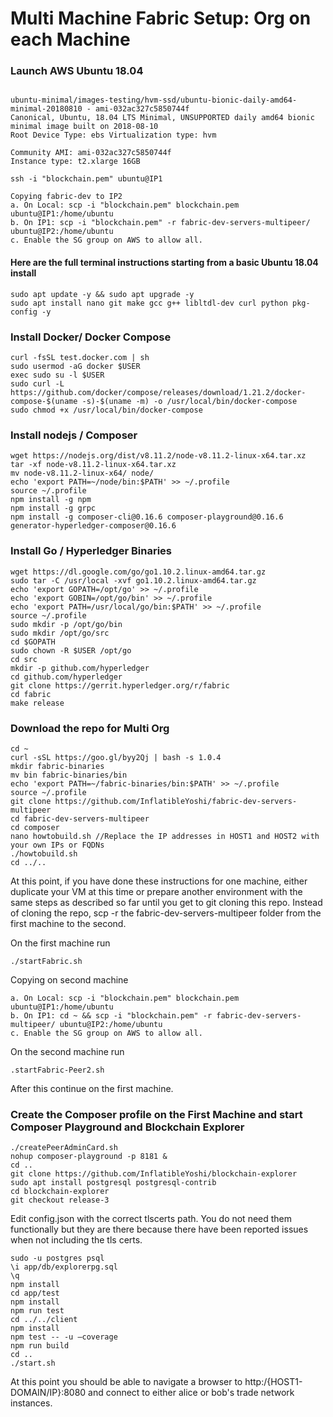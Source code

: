 # Multi Machine Fabric Setup: Org on each Machine


### Launch AWS Ubuntu 18.04 

```

ubuntu-minimal/images-testing/hvm-ssd/ubuntu-bionic-daily-amd64-minimal-20180810 - ami-032ac327c5850744f
Canonical, Ubuntu, 18.04 LTS Minimal, UNSUPPORTED daily amd64 bionic minimal image built on 2018-08-10
Root Device Type: ebs Virtualization type: hvm

Community AMI: ami-032ac327c5850744f
Instance type: t2.xlarge 16GB

ssh -i "blockchain.pem" ubuntu@IP1

Copying fabric-dev to IP2
a. On Local: scp -i "blockchain.pem" blockchain.pem ubuntu@IP1:/home/ubuntu
b. On IP1: scp -i "blockchain.pem" -r fabric-dev-servers-multipeer/ ubuntu@IP2:/home/ubuntu
c. Enable the SG group on AWS to allow all.

```

#### Here are the full terminal instructions starting from a basic Ubuntu 18.04 install 

```
sudo apt update -y && sudo apt upgrade -y
sudo apt install nano git make gcc g++ libltdl-dev curl python pkg-config -y
```

### Install Docker/ Docker Compose
```
curl -fsSL test.docker.com | sh
sudo usermod -aG docker $USER
exec sudo su -l $USER
sudo curl -L https://github.com/docker/compose/releases/download/1.21.2/docker-compose-$(uname -s)-$(uname -m) -o /usr/local/bin/docker-compose
sudo chmod +x /usr/local/bin/docker-compose
```

### Install nodejs / Composer
```
wget https://nodejs.org/dist/v8.11.2/node-v8.11.2-linux-x64.tar.xz
tar -xf node-v8.11.2-linux-x64.tar.xz 
mv node-v8.11.2-linux-x64/ node/
echo 'export PATH=~/node/bin:$PATH' >> ~/.profile
source ~/.profile
npm install -g npm 
npm install -g grpc
npm install -g composer-cli@0.16.6 composer-playground@0.16.6 generator-hyperledger-composer@0.16.6
```

### Install Go / Hyperledger Binaries
```
wget https://dl.google.com/go/go1.10.2.linux-amd64.tar.gz
sudo tar -C /usr/local -xvf go1.10.2.linux-amd64.tar.gz
echo 'export GOPATH=/opt/go' >> ~/.profile
echo 'export GOBIN=/opt/go/bin' >> ~/.profile
echo 'export PATH=/usr/local/go/bin:$PATH' >> ~/.profile
source ~/.profile
sudo mkdir -p /opt/go/bin
sudo mkdir /opt/go/src
cd $GOPATH
sudo chown -R $USER /opt/go
cd src
mkdir -p github.com/hyperledger
cd github.com/hyperledger
git clone https://gerrit.hyperledger.org/r/fabric
cd fabric
make release
```

### Download the repo for Multi Org
```
cd ~
curl -sSL https://goo.gl/byy2Qj | bash -s 1.0.4
mkdir fabric-binaries
mv bin fabric-binaries/bin
echo 'export PATH=~/fabric-binaries/bin:$PATH' >> ~/.profile
source ~/.profile
git clone https://github.com/InflatibleYoshi/fabric-dev-servers-multipeer
cd fabric-dev-servers-multipeer
cd composer
nano howtobuild.sh //Replace the IP addresses in HOST1 and HOST2 with your own IPs or FQDNs
./howtobuild.sh
cd ../..
```

At this point, if you have done these instructions for one machine, either duplicate your VM at this time or prepare another environment with the same steps as described so far until you get to git cloning this repo. Instead of cloning the repo, scp -r the fabric-dev-servers-multipeer folder from the first machine to the second.

On the first machine run
```
./startFabric.sh
```

Copying on second machine
```
a. On Local: scp -i "blockchain.pem" blockchain.pem ubuntu@IP1:/home/ubuntu
b. On IP1: cd ~ && scp -i "blockchain.pem" -r fabric-dev-servers-multipeer/ ubuntu@IP2:/home/ubuntu
c. Enable the SG group on AWS to allow all.
```

On the second machine run
```
.startFabric-Peer2.sh
```

After this continue on the first machine.

### Create the Composer profile on the First Machine and start Composer Playground and Blockchain Explorer
```
./createPeerAdminCard.sh
nohup composer-playground -p 8181 &
cd ..
git clone https://github.com/InflatibleYoshi/blockchain-explorer
sudo apt install postgresql postgresql-contrib
cd blockchain-explorer
git checkout release-3
```
Edit config.json with the correct tlscerts path. You do not need them functionally but they are there because there have been reported issues when not including the tls certs.
```
sudo -u postgres psql
\i app/db/explorerpg.sql
\q
npm install
cd app/test
npm install
npm run test
cd ../../client
npm install
npm test -- -u –coverage
npm run build
cd ..
./start.sh
```

At this point you should be able to navigate a browser to http:/{HOST1-DOMAIN/IP}:8080 and connect to either alice or bob's trade network instances.
